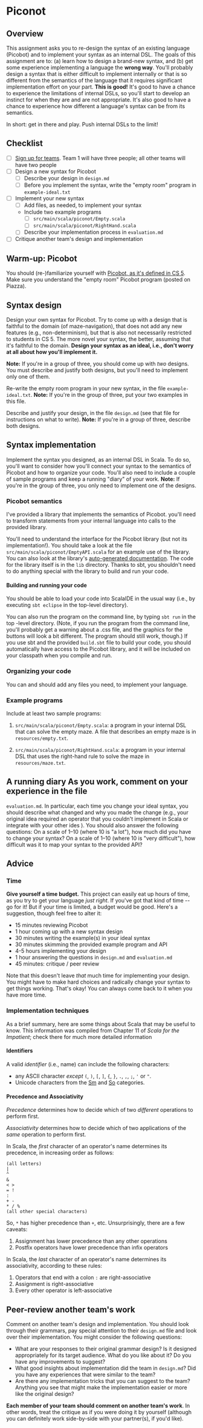 [Picobot]: https://www.cs.hmc.edu/twiki/bin/view/CS5/PicobotProgrammingGold
[Teams]: https://github.com/hmc-cs111-fall2015/piconot/wiki/Team-sign-ups
[API]: http://www.cs.hmc.edu/cs111/picolib/index.html#package

# Piconot

## Overview

This assignment asks you to re-design the syntax of an existing language
(Picobot) and to implement your syntax as an internal DSL. The goals of this
assignment are to: (a) learn how to design a brand-new syntax, and (b) get some
experience implementing a language the **wrong way**. You'll probably design a
syntax that is either difficult to implement internally or that is so different
from the semantics of the language that it requires significant implementation
effort on your part. **This is good!** It's good to have a chance to experience
the limitations of internal DSLs, so you'll start to develop an instinct for
when they are and are not appropriate. It's also good to have a chance to
experience how different a language's syntax can be from its semantics.

In short: get in there and play. Push internal DSLs to the limit! 

## Checklist
  - [ ] [Sign up for teams][Teams]. Team 1 will have three people; all other 
    teams will have two people
  - [ ] Design a new syntax for Picobot 
     - [ ] Describe your design in `design.md`
     - [ ] Before you implement the syntax, write the "empty room" program in
     `example-ideal.txt`
  - [ ] Implement your new syntax
     - [ ] Add files, as needed, to implement your syntax
     - Include two example programs
       - [ ] `src/main/scala/piconot/Empty.scala`
       - [ ] `src/main/scala/piconot/RightHand.scala`
     - [ ] Describe your implementation process in `evaluation.md`
  - [ ] Critique another team's design and implementation

## Warm-up: Picobot
You should (re-)familiarize yourself with 
[Picobot, as it's defined in CS 5][Picobot]. Make sure you understand the 
"empty room" Picobot program (posted on Piazza).

## Syntax design

Design your own syntax for Picobot. Try to come up with a design that is
faithful to the domain (of maze-navigation), that does not add any new features
(e.g., non-determinism), but that is also not necessarily restricted to students
in CS 5. The more novel your syntax, the better, assuming that it's faithful to
the domain. **Design your syntax as an ideal, i.e., don't worry at all about how
you'll implement it.**

**Note:** If you're in a group of three, you should come up with *two* designs.
You must describe and justify both designs, but you'll need to implement only
one of them.

Re-write the empty room program in your new syntax, in the file 
`example-ideal.txt`. **Note:** If you're in the group of three, put your two 
examples in this file.

Describe and justify your design, in the file `design.md` (see that file for
instructions on what to write). **Note:** If you're in a group of three,
describe both designs.

## Syntax implementation
Implement the syntax you designed, as an internal DSL in Scala. To do so, you'll
want to consider how you'll connect your syntax to the semantics of Picobot and 
how to organize your code. You'll also need to include a couple of sample
programs and keep a running "diary" of your work. **Note:** If you're in the 
group of three, you only need to implement one of the designs.

### Picobot semantics

I've provided a library that implements the semantics of Picobot. you'll need to
transform statements from your internal language into calls to the provided
library.

You'll need to understand the interface for the Picobot library (but not its
implementation!). You should take a look at the file
`src/main/scala/piconot/EmptyAPI.scala` for an example use of the library. You
can also look at the library's [auto-generated documentation][API]. The code for
the library itself is in the `lib` directory. Thanks to sbt, you shouldn't need
to do anything special with the library to build and run your code.

#### Building and running your code

You should be able to load your code into ScalaIDE in the usual way (i.e., by
executing `sbt eclipse` in the top-level directory).

You can also run the program on the command line, by typing `sbt run` in the top
-level directory. (Note, if you run the program from the command line, you'll
probably get a warning about a .css file, and the graphics for the buttons will
look a bit different. The program should still work, though.) If you use sbt and
the provided `build.sbt` file to build your code, you should  automatically have
access to the Picobot library, and it will be included on your classpath when
you compile and run.

### Organizing your code
You can and should add any files you need, to implement your language.

### Example programs
Include at least two sample programs: 

  1. `src/main/scala/piconot/Empty.scala`: a program in your internal DSL that 
  can solve the empty maze. A file that describes an empty maze is in 
  `resources/empty.txt`.
  
  2. `src/main/scala/piconot/RightHand.scala`: a program in your internal DSL 
  that uses the right-hand rule to solve the maze in `resources/maze.txt`.

## A running diary As you work, comment on your experience in the file
`evaluation.md`. In particular, each time you change your ideal syntax, you
should describe what changed and why you made the change (e.g., your original
idea required an operator that you couldn't implement in Scala or integrate with
your other ides ). You should also answer the following questions: On a scale of
1–10 (where 10 is "a lot"), how much did you have to change your syntax? On a
scale of 1–10 (where 10 is "very difficult"), how difficult was it to map your
syntax to the provided API?

## Advice

### Time
**Give yourself a time budget.** This project can easily eat up hours of time,
as you try to get your language _just right_. If you've got that kind of time --
go for it! But if your time is limited, a budget would be good. Here's a
suggestion, though feel free to alter it:

   + 15 minutes reviewing Picobot
   + 1 hour coming up with a new syntax design
   + 30 minutes writing the example(s) in your ideal syntax
   + 30 minutes skimming the provided example program and API
   + 4-5 hours implementing your design
   + 1 hour answering the questions in `design.md` and `evaluation.md`
   + 45 minutes: critique / peer review

Note that this doesn't leave _that_ much time for implementing your design. You
might have to make hard choices and radically change your syntax to get things
working. That's okay! You can always come back to it when you have more time.

### Implementation techniques

As a brief summary, here are some things about Scala that may be useful to know.
This information was compiled from Chapter 11 of _Scala for the Impatient_;
check there for much more detailed information

#### Identifiers
A valid _identifier_ (i.e., name) can include the following characters:
   + any ASCII character _except_ `(`, `)`, `[`, `]`, `{`, `}`, `.`, `,`, `;`,
     `'` or `"`.
   + Unicode characters from the 
    [Sm](http://www.fileformat.info/info/unicode/category/Sm/list.htm) and 
    [So](http://www.fileformat.info/info/unicode/category/So/list.htm) categories.


#### Precedence and Associativity

_Precedence_ determines how to decide which of two _different_ operations to
perform first.

_Associativity_ determines how to decide which of two applications of the _same_
operation to perform first.

In Scala, the _first_ character of an operator's name determines its precedence, 
in increasing order as follows:

```
(all letters)
|
^
&
< >
= !
:
+ -
* / %
(all other special characters)
````

So, `*` has higher precedence than `+`, etc. Unsurprisingly, there are a few
caveats:
   1. Assignment has lower precedence than any other operations
   1. Postfix operators have lower precedence than infix operators

In Scala, the _last_ character of an operator's name determines its
associativity, according to these rules:
   1. Operators that end with a colon `:` are right-associative
   1. Assignment is right-associative
   1. Every other operator is left-associative

## Peer-review another team's work
Comment on another team's design and implementation. You should look through
their grammars, pay special attention to their `design.md` file and look over
their implementation. You might consider the following questions:

  - What are your responses to their original grammar design? Is it designed
  appropriately for its target audience. What do you like about it? Do you have 
  any improvements to suggest? 
  - What good insights about implementation did the team in `design.md`? Did
  you have any experiences that were similar to the team?
  - Are there any implementation tricks that you can suggest to the team?
  Anything you see that might make the implementation easier or more like the
  original design?

**Each member of your team should comment on another team's work**. In other 
words, treat the critique as if you were doing it by yourself (although you can
definitely work side-by-side with your partner(s), if you'd like).
